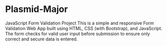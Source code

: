 # Plasmid-Major
JavaScript Form Validation Project This is a simple and responsive Form Validation Web App built using HTML, CSS (with Bootstrap), and JavaScript. The form checks for valid user input before submission to ensure only correct and secure data is entered.
